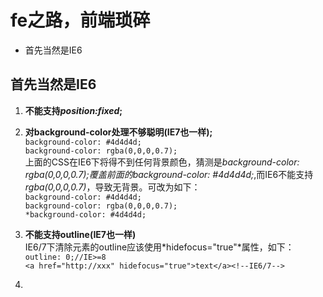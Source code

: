 fe之路，前端琐碎
=================

* 首先当然是IE6


## 首先当然是IE6 ##
1. **不能支持*position:fixed*;**

2. **对background-color处理不够聪明(IE7也一样);**    
`background-color: #4d4d4d;`    
`background-color: rgba(0,0,0,0.7);`    
上面的CSS在IE6下将得不到任何背景颜色，猜测是*background-color: rgba(0,0,0,0.7);*覆盖前面的*background-color: #4d4d4d;*,而IE6不能支持*rgba(0,0,0,0.7)*，导致无背景。可改为如下：    
`background-color: #4d4d4d;`    
`background-color: rgba(0,0,0,0.7);`    
`*background-color: #4d4d4d;`

3. **不能支持outline(IE7也一样)**    
IE6/7下清除元素的outline应该使用*hidefocus="true"*属性，如下：
`outline: 0;//IE>=8`    
`<a href="http://xxx" hidefocus="true">text</a><!--IE6/7-->`

4. 
    
    
